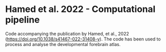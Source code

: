 # Hamed et al. 2022 - Computational pipeline

Code accompanying the publication by Hamed, et al., 2022 (https://doi.org/10.1038/s41467-022-31408-y). The code has been used to process and analyse the developmental forebrain atlas.
